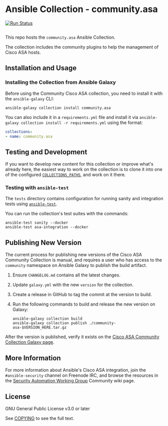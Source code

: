 # Ansible Collection - community.asa

[![Run Status](https://api.shippable.com/projects/5e6068ebe4b17a000756145d/badge?branch=master)](https://app.shippable.com/github/ansible-collections/community.asa/dashboard/jobs) 
```[![codecov](https://codecov.io/gh/ansible-collections/community.asa/branch/master/graph/badge.svg)](https://codecov.io/gh/ansible-collections/community.asa)
```

This repo hosts the `community.asa` Ansible Collection.

The collection includes the community plugins to help the management of Cisco ASA hosts.


## Installation and Usage

### Installing the Collection from Ansible Galaxy

Before using the Community Cisco ASA collection, you need to install it with the `ansible-galaxy` CLI:

    ansible-galaxy collection install community.asa

You can also include it in a `requirements.yml` file and install it via `ansible-galaxy collection install -r requirements.yml` using the format:

```yaml
collections:
- name: community.asa
```


## Testing and Development

If you want to develop new content for this collection or improve what's already here, the easiest way to work on the collection is to clone it into one of the configured [`COLLECTIONS_PATHS`](https://docs.ansible.com/ansible/latest/reference_appendices/config.html#collections-paths), and work on it there.

### Testing with `ansible-test`

The `tests` directory contains configuration for running sanity and integration tests using [`ansible-test`](https://docs.ansible.com/ansible/latest/dev_guide/testing_integration.html).

You can run the collection's test suites with the commands:

    ansible-test sanity --docker
    ansible-test asa-integration --docker


## Publishing New Version

The current process for publishing new versions of the Cisco ASA Community Collection is manual, and requires a user who has access to the `community` namespace on Ansible Galaxy to publish the build artifact.

  1. Ensure `CHANGELOG.md` contains all the latest changes.
  2. Update `galaxy.yml` with the new `version` for the collection.
  3. Create a release in GitHub to tag the commit at the version to build.
  4. Run the following commands to build and release the new version on Galaxy:

     ```
     ansible-galaxy collection build
     ansible-galaxy collection publish ./community-asa-$VERSION_HERE.tar.gz
     ```

After the version is published, verify it exists on the [Cisco ASA Community Collection Galaxy page](https://galaxy.ansible.com/community/asa).


## More Information

For more information about Ansible's Cisco ASA integration, join the `#ansible-security` channel on Freenode IRC, and browse the resources in the [Security Automation Working Group](https://github.com/ansible/community/wiki/Security-Automation) Community wiki page.


## License

GNU General Public License v3.0 or later

See [COPYING](COPYING) to see the full text.

